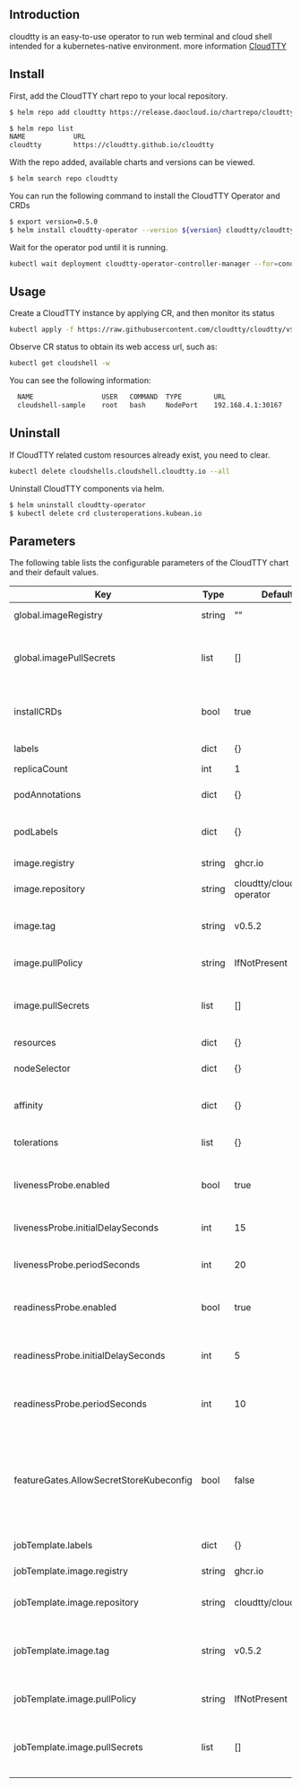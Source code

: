 ## Introduction

cloudtty is an easy-to-use operator to run web terminal and cloud shell intended for a kubernetes-native environment. more information [CloudTTY](https://github.com/cloudtty/cloudtty/blob/main/README.md)

## Install

First, add the CloudTTY chart repo to your local repository.
``` bash
$ helm repo add cloudtty https://release.daocloud.io/chartrepo/cloudtty

$ helm repo list
NAME          	URL
cloudtty        https://cloudtty.github.io/cloudtty
```

With the repo added, available charts and versions can be viewed.
``` bash
$ helm search repo cloudtty
```

You can run the following command to install the CloudTTY Operator and CRDs
``` bash
$ export version=0.5.0
$ helm install cloudtty-operator --version ${version} cloudtty/cloudtty 
```

Wait for the operator pod until it is running.
``` bash
kubectl wait deployment cloudtty-operator-controller-manager --for=condition=Available=True
```

## Usage
Create a CloudTTY instance by applying CR, and then monitor its status
``` bash
kubectl apply -f https://raw.githubusercontent.com/cloudtty/cloudtty/v${version}/config/samples/local_cluster_v1alpha1_cloudshell.yaml
```

Observe CR status to obtain its web access url, such as:
``` bash
kubectl get cloudshell -w
```
You can see the following information:
``` bash
  NAME                 USER   COMMAND  TYPE        URL                 PHASE   AGE
  cloudshell-sample    root   bash     NodePort    192.168.4.1:30167   Ready   31s
```

## Uninstall

If CloudTTY related custom resources already exist, you need to clear.
``` bash
kubectl delete cloudshells.cloudshell.cloudtty.io --all
```

Uninstall CloudTTY components via helm.
``` bash
$ helm uninstall cloudtty-operator 
$ kubectl delete crd clusteroperations.kubean.io
```

## Parameters

The following table lists the configurable parameters of the CloudTTY chart and their default values.

| Key | Type | Default | Describe |
| --- | ---- | ------- | -------- |
| global.imageRegistry | string | "" | Global Docker image registry |
| global.imagePullSecrets | list | [] | Specify Docker-registry secret names as an array |
| installCRDs | bool | true | Define flag whether to install CRD resources |
| labels | dict | {} | Controller Manager labels |
| replicaCount | int | 1 | Target replicas |
| podAnnotations | dict | {} | Controller Manager pod annotations |
| podLabels | dict | {} | Controller Manager pod labels |
| image.registry | string | ghcr.io | Cloudtty image registry |
| image.repository | string | cloudtty/cloudshell-operator | Cloudtty image repository |
| image.tag | string | v0.5.2 | Cloudtty image tag (immutable tags are recommended) |
| image.pullPolicy | string | IfNotPresent | Cloudtty image pull policy |
| image.pullSecrets | list | [] | Specify Docker-registry secret names as an array |
| resources | dict | {} | Resources |
| nodeSelector | dict | {} | Controller Manager node selector |
| affinity | dict | {} | Controller Manager affinity |
| tolerations | list | {} | Controller Manager tolerations |
| livenessProbe.enabled | bool | true | Enable liveness Probe on Kafka containers |
| livenessProbe.initialDelaySeconds | int | 15 | Initial delay seconds for liveness Probe |
| livenessProbe.periodSeconds | int | 20 | Period seconds for liveness Probe |
| readinessProbe.enabled | bool | true | Enable readiness Probe on Kafka containers |
| readinessProbe.initialDelaySeconds | int | 5 | Initial delay seconds for readiness Probe |
| readinessProbe.periodSeconds | int | 10 | Period seconds for readiness Probe |
| featureGates.AllowSecretStoreKubeconfig | bool | false | Allow Secret Store Kubeconfig is a feature gate for the cloudshell to store kubeconfig in secret |
| jobTemplate.labels | dict | {} | Job Template labels |
| jobTemplate.image.registry | string | ghcr.io | Cloudtty Job image registry |
| jobTemplate.image.repository | string | cloudtty/cloudshell | Cloudtty Job image repository |
| jobTemplate.image.tag | string | v0.5.2 | Cloudtty Job image tag (immutable tags are recommended) |
| jobTemplate.image.pullPolicy | string | IfNotPresent | Cloudtty Job image pull policy |
| jobTemplate.image.pullSecrets | list | [] | Specify Docker-registry secret names as an array |
